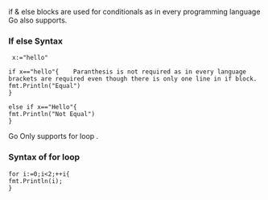 if & else blocks are used for conditionals as in every programming language Go also supports.

### If else Syntax

```
 x:="hello"

if x=="hello"{    Paranthesis is not required as in every language brackets are required even though there is only one line in if block. 
fmt.Println("Equal")
}

else if x=="Hello"{
fmt.Println("Not Equal")
}

```

Go Only supports for loop .

### Syntax of for loop

```
for i:=0;i<2;++i{
fmt.Println(i);
}
```



